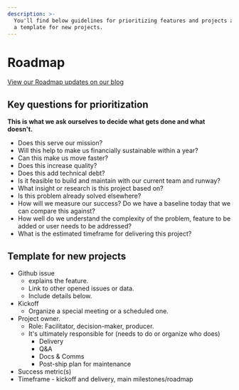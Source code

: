 ```yaml
---
description: >-
  You'll find below guidelines for prioritizing features and projects as well as
  a template for new projects.
---
```


# Roadmap

[View our Roadmap updates on our blog](https://blog.opencollective.com/tag/roadmap/)

## **Key questions for prioritization**

**This is what we ask ourselves to decide what gets done and what doesn't.**

* Does this serve our mission?
* Will this help to make us financially sustainable within a year?
* Can this make us move faster?
* Does this increase quality?
* Does this add technical debt?
* Is it feasible to build and maintain with our current team and runway?
* What insight or research is this project based on?
* Is this problem already solved elsewhere?
* How will we measure our success? Do we have a baseline today that we can compare this against?
* How well do we understand the complexity of the problem, feature to be added or user needs to be addressed?
* What is the estimated timeframe for delivering this project?

## Template for new projects

* Github issue
  * explains the feature. 
  * Link to other opened issues or data. 
  * Include details below.
* Kickoff
  * Organize a special meeting or a scheduled one. 
* Project owner. 
  * Role: Facilitator, decision-maker, producer. 
  * It's ultimately responsible for \(needs to do or organize who does\)
    * Delivery 
    * Q&A
    * Docs & Comms 
    * Post-ship plan for maintenance 
* Success metric\(s\)
* Timeframe - kickoff and delivery, main milestones/roadmap

